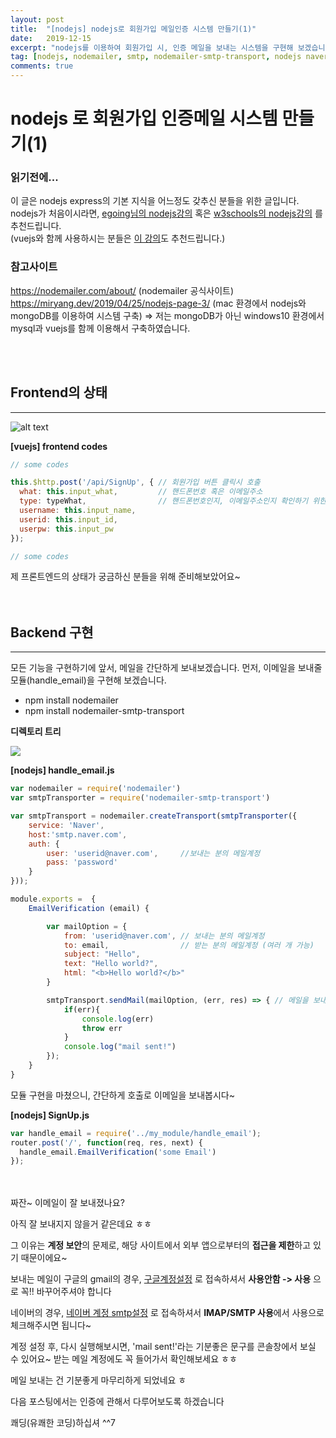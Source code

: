 ```yaml
---
layout: post
title:  "[nodejs] nodejs로 회원가입 메일인증 시스템 만들기(1)"
date:   2019-12-15
excerpt: "nodejs를 이용하여 회원가입 시, 인증 메일을 보내는 시스템을 구현해 보겠습니다~"
tag: [nodejs, nodemailer, smtp, nodemailer-smtp-transport, nodejs naver, nodejs smtp, nodejs 네이버, nodemailer 네이버 ]
comments: true
---
```


# nodejs 로 회원가입 인증메일 시스템 만들기(1)

### 읽기전에...
이 글은 nodejs express의 기본 지식을 어느정도 갖추신 분들을 위한 글입니다.<br> nodejs가 처음이시라면,
[egoing님의 nodejs강의](https://opentutorials.org/course/3332/21028)
혹은 [w3schools의 nodejs강의](https://www.w3schools.com/nodejs/default.asp) 를 추천드립니다.<br>
(vuejs와 함께 사용하시는 분들은 [이 강의](https://medium.com/hivelab-dev/vue-express-mysql-part1-98f68408d444)도 추천드립니다.)

### 참고사이트
https://nodemailer.com/about/ (nodemailer 공식사이트) <br>
https://miryang.dev/2019/04/25/nodejs-page-3/ (mac 환경에서 nodejs와 mongoDB를 이용하여 시스템 구축)
=> 저는 mongoDB가 아닌 windows10 환경에서 mysql과 vuejs를 함께 이용해서 구축하였습니다.

<br><br>
## Frontend의 상태
<hr>

![alt text](https://plan5886.github.io/assets/img/2019-12-15/img_form.png "회원가입 폼")

**[vuejs] frontend codes**
```javascript
// some codes

this.$http.post('/api/SignUp', { // 회원가입 버튼 클릭시 호출
  what: this.input_what,         // 핸드폰번호 혹은 이메일주소
  type: typeWhat,                // 핸드폰번호인지, 이메일주소인지 확인하기 위한 변수
  username: this.input_name,
  userid: this.input_id,
  userpw: this.input_pw
});

// some codes
```

제 프론트엔드의 상태가 궁금하신 분들을 위해 준비해보았어요~
<br><br><br>
## Backend 구현
<hr>
모든 기능을 구현하기에 앞서, 메일을 간단하게 보내보겠습니다.
먼저, 이메일을 보내줄 모듈(handle_email)을 구현해 보겠습니다.

* npm install nodemailer
* npm install nodemailer-smtp-transport

**디렉토리 트리**
<br>
<div style="overflow: hidden">
<img src="https://plan5886.github.io/assets/img/2019-12-15/img_folder.png" style="display:block; float:left">
</div>



**[nodejs] handle_email.js**
```javascript
var nodemailer = require('nodemailer')
var smtpTransporter = require('nodemailer-smtp-transport')

var smtpTransport = nodemailer.createTransport(smtpTransporter({
    service: 'Naver',
    host:'smtp.naver.com',
    auth: {
        user: 'userid@naver.com',     //보내는 분의 메일계정
        pass: 'password'
    }
}));

module.exports =  {
    EmailVerification (email) {

        var mailOption = {
            from: 'userid@naver.com', // 보내는 분의 메일계정
            to: email,                // 받는 분의 메일계정 (여러 개 가능)
            subject: "Hello",         
            text: "Hello world?",
            html: "<b>Hello world?</b>" 
        }

        smtpTransport.sendMail(mailOption, (err, res) => { // 메일을 보내는 코드
            if(err){
                console.log(err)
                throw err
            }
            console.log("mail sent!")
        });
    }
}
```

모듈 구현을 마쳤으니, 간단하게 호출로 이메일을 보내봅시다~

**[nodejs] SignUp.js**
```javascript
var handle_email = require('../my_module/handle_email');
router.post('/', function(req, res, next) {                   
  handle_email.EmailVerification('some Email')
});
```
<br><br>
짜잔~ 이메일이 잘 보내졌나요?

아직 잘 보내지지 않을거 같은데요 ㅎㅎ

그 이유는 **계정 보안**의 문제로, 해당 사이트에서 외부 앱으로부터의 **접근을 제한**하고 있기 때문이에요~

보내는 메일이
구글의 gmail의 경우, [구글계정설정](https://myaccount.google.com/lesssecureapps) 로 접속하셔서 **사용안함 -> 사용** 으로 꼭!! 바꾸어주셔야 합니다

네이버의 경우, [네이버 계정 smtp설정](https://mail.naver.com/option/imap) 로 접속하셔서 **IMAP/SMTP 사용**에서 사용으로 체크해주시면 됩니다~

계정 설정 후, 다시 실행해보시면, 'mail sent!'라는 기분좋은 문구를 콘솔창에서 보실 수 있어요~
받는 메일 계정에도 꼭 들어가서 확인해보세요 ㅎㅎ

메일 보내는 건 기분좋게 마무리하게 되었네요 ㅎ

다음 포스팅에서는 인증에 관해서 다루어보도록 하겠습니다

쾌딩(유쾌한 코딩)하십셔 ^^7





